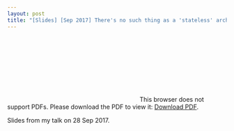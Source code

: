 ```yaml
---
layout: post
title: "[Slides] [Sep 2017] There's no such thing as a 'stateless' architecture - ContainerSched conference"
---
```


<object data="http://www.oicheryl.com/resources/theres-no-such-thing-as-a-stateless-architecture.pdf" type="application/pdf" width="700px" height="700px">
    <embed src="http://www.oicheryl.com/resources/theres-no-such-thing-as-a-stateless-architecture.pdf">
        This browser does not support PDFs. Please download the PDF to view it: <a href="http://www.oicheryl.com/resources/theres-no-such-thing-as-a-stateless-architecture">Download PDF</a>.
    </embed>
</object>

Slides from my talk on 28 Sep 2017.
